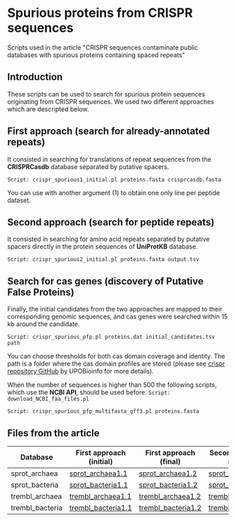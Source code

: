 # Spurious proteins from CRISPR sequences

Scripts used in the article "CRISPR sequences contaminate public databases with spurious proteins containing spaced repeats"

## Introduction
These scripts can be used to search for spurious protein sequences originating from CRISPR sequences. We used two different approaches which are descripted below. 

## First approach (search for already-annotated repeats)
It consisted in searching for translations of repeat sequences from the **CRISPRCasdb** database separated by putative spacers.

`Script: crispr_spurious1_initial.pl proteins.fasta crisprcasdb.fasta`

You can use with another argument (1) to obtain one only line per peptide dataset.

## Second approach (search for peptide repeats)
It consisted in searching for amino acid repeats separated by putative spacers directly in the protein sequences of **UniProtKB** database.

`Script: crispr_spurious2_initial.pl proteins.fasta output.tsv`

## Search for cas genes (discovery of Putative False Proteins)
Finally, the initial candidates from the two approaches are mapped to their corresponding genomic sequences, and cas genes were searched within 15 kb around the candidate.

`Script: crispr_spurious_pfp.pl proteins.dat initial_candidates.tsv path`

You can choose thresholds for both cas domain coverage and identity. The path is a folder where the cas domain profiles are stored (please see [crispr repository GitHub](https://github.com/UPOBioinfo/crispr) by UPOBioinfo for more details).

When the number of sequences is higher than 500 the following scripts, which use the **NCBI API**, should be used before:
`Script: download_NCBI_faa_files.pl`

`Script: crispr_spurious_pfp_multifasta_gff3.pl proteins.fasta`

## Files from the article
Database|First approach (initial)|First approach (final)|Second approach (initial)|Second approach (final)
---|---|---|---|---
sprot_archaea|[sprot_archaea1.1](http://www.bioinfocabd.upo.es/crispr_spurious/first_approach/initial/uniprot_sprot_archaea.tsv)|[sprot_archaea1.2](http://www.bioinfocabd.upo.es/crispr_spurious/first_approach/pfp_searching/sprot_archaea.tsv)|[sprot_archaea2.1](http://www.bioinfocabd.upo.es/crispr_spurious/second_approach/initial/uniprot_sprot_archaea.tsv)|[sprot_archaea2.2](http://www.bioinfocabd.upo.es/crispr_spurious/second_approach/pfp_searching/sprot_archaea.tsv)
sprot_bacteria|[sprot_bacteria1.1](http://www.bioinfocabd.upo.es/crispr_spurious/first_approach/initial/uniprot_sprot_bacteria.tsv)|[sprot_bacteria1.2](http://www.bioinfocabd.upo.es/crispr_spurious/first_approach/pfp_searching/sprot_bacteria.tsv)|[sprot_bacteria2.1](http://www.bioinfocabd.upo.es/crispr_spurious/second_approach/initial/uniprot_sprot_bacteria.tsv)|[sprot_bacteria2.2](http://www.bioinfocabd.upo.es/crispr_spurious/second_approach/pfp_searching/sprot_bacteria.tsv)
trembl_archaea|[trembl_archaea1.1](http://www.bioinfocabd.upo.es/crispr_spurious/first_approach/initial/uniprot_trembl_archaea.tsv)|[trembl_archaea1.2](http://www.bioinfocabd.upo.es/crispr_spurious/first_approach/pfp_searching/trembl_archaea.tsv)|[trembl_archaea2.1](http://www.bioinfocabd.upo.es/crispr_spurious/second_approach/initial/uniprot_trembl_archaea.tsv)|[trembl_archaea2.2](http://www.bioinfocabd.upo.es/crispr_spurious/second_approach/pfp_searching/trembl_archaea.tsv)
trembl_bacteria|[trembl_bacteria1.1](http://www.bioinfocabd.upo.es/crispr_spurious/first_approach/initial/uniprot_trembl_bacteria.tsv)|[trembl_bacteria1.2](http://www.bioinfocabd.upo.es/crispr_spurious/first_approach/pfp_searching/trembl_bacteria.tsv)|[trembl_bacteria2.1](http://www.bioinfocabd.upo.es/crispr_spurious/second_approach/initial/uniprot_trembl_bacteria.tsv)|[trembl_bacteria2.2](http://www.bioinfocabd.upo.es/crispr_spurious/second_approach/pfp_searching/trembl_bacteria.tsv)
